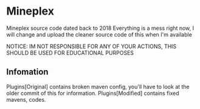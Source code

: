 # Mineplex

Mineplex source code dated back to 2018
Everything is a mess right now, I will change and upload the cleaner source code of this when I'm available

NOTICE: IM NOT RESPONSIBLE FOR ANY OF YOUR ACTIONS, THIS SHOULD BE USED FOR EDUCATIONAL PURPOSES

## Infomation
Plugins[Original] contains broken maven config, you'll have to look at the older commit of this for information.
Plugins[Modified] contains fixed mavens, codes.